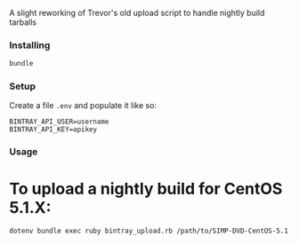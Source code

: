 A slight reworking of Trevor's old upload script to handle nightly build tarballs 

### Installing
```bash
bundle
```

### Setup
Create a file `.env` and populate it like so:
```
BINTRAY_API_USER=username
BINTRAY_API_KEY=apikey
```

### Usage
# To upload a nightly build for CentOS 5.1.X:
```bash
dotenv bundle exec ruby bintray_upload.rb /path/to/SIMP-DVD-CentOS-5.1.0-2.tar.gz  
```
